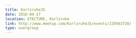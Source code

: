 ```yaml
---
title: KarlsruheJS
date: 2016-04-27
location: ETECTURE, Karlsruhe
link: http://www.meetup.com/KarlsruheJS/events/229563720/
type: usergroup
---
```


